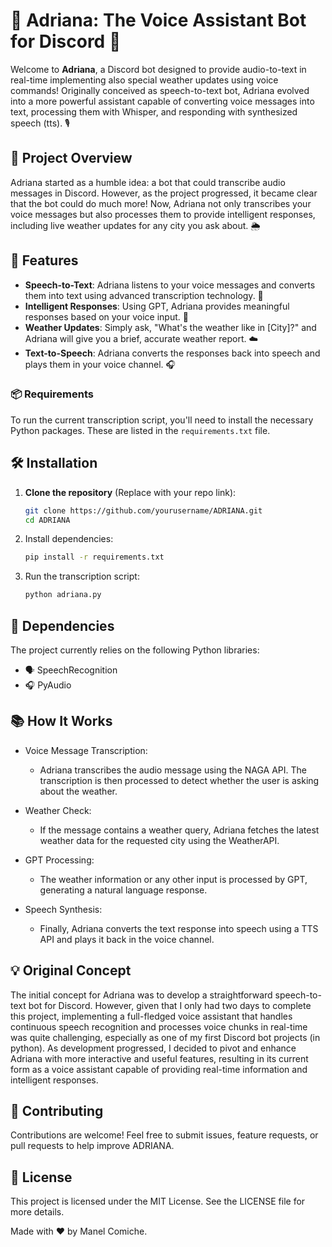 # 🌟 Adriana: The Voice Assistant Bot for Discord 🌟

Welcome to **Adriana**, a Discord bot designed to provide audio-to-text in real-time implementing also special weather updates using voice commands! Originally conceived as speech-to-text bot, Adriana evolved into a more powerful assistant capable of converting voice messages into text, processing them with Whisper, and responding with synthesized speech (tts). 🎙️

## 🎯 Project Overview

Adriana started as a humble idea: a bot that could transcribe audio messages in Discord. However, as the project progressed, it became clear that the bot could do much more! Now, Adriana not only transcribes your voice messages but also processes them to provide intelligent responses, including live weather updates for any city you ask about. 🌦️

## 🚀 Features

- **Speech-to-Text**: Adriana listens to your voice messages and converts them into text using advanced transcription technology. 📝
- **Intelligent Responses**: Using GPT, Adriana provides meaningful responses based on your voice input. 🤖
- **Weather Updates**: Simply ask, "What's the weather like in [City]?" and Adriana will give you a brief, accurate weather report. ☁️
- **Text-to-Speech**: Adriana converts the responses back into speech and plays them in your voice channel. 🎧

### 📦 Requirements

To run the current transcription script, you'll need to install the necessary Python packages. These are listed in the `requirements.txt` file.

## 🛠️ Installation

1. **Clone the repository** (Replace with your repo link):
   ```bash
   git clone https://github.com/yourusername/ADRIANA.git
   cd ADRIANA
   ```

2. Install dependencies:
    ```bash
    pip install -r requirements.txt
    ```

3. Run the transcription script:
    ```bash
    python adriana.py
    ```

## 🧰 Dependencies
The project currently relies on the following Python libraries:
- 🗣️ SpeechRecognition
- 🎧 PyAudio


## 📚 How It Works
- Voice Message Transcription:
    - Adriana transcribes the audio message using the NAGA API. The transcription is then processed to detect whether the user is asking about the weather.

- Weather Check:
    - If the message contains a weather query, Adriana fetches the latest weather data for the requested city using the WeatherAPI.

- GPT Processing:
    - The weather information or any other input is processed by GPT, generating a natural language response.

- Speech Synthesis:
    - Finally, Adriana converts the text response into speech using a TTS API and plays it back in the voice channel.

## 💡 Original Concept

The initial concept for Adriana was to develop a straightforward speech-to-text bot for Discord. However, given that I only had two days to complete this project, implementing a full-fledged voice assistant that handles continuous speech recognition and processes voice chunks in real-time was quite challenging, especially as one of my first Discord bot projects (in python). As development progressed, I decided to pivot and enhance Adriana with more interactive and useful features, resulting in its current form as a voice assistant capable of providing real-time information and intelligent responses.


## 🤝 Contributing
Contributions are welcome! Feel free to submit issues, feature requests, or pull requests to help improve ADRIANA.

## 📄 License
This project is licensed under the MIT License. See the LICENSE file for more details.

Made with ❤️ by Manel Comiche.